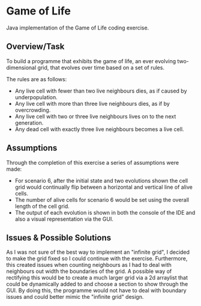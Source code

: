 # Game of Life

Java implementation of the Game of Life coding exercise.

## Overview/Task

To build a programme that exhibits the game of life, 
an ever evolving two-dimensional grid, 
that evolves over time based on a set of rules. 

The rules are as follows:

   * Any live cell with fewer than two live neighbours dies, as if caused by underpopulation.
   * Any live cell with more than three live neighbours dies, as if by overcrowding.
   * Any live cell with two or three live neighbours lives on to the next generation.
   * Any dead cell with exactly three live neighbours becomes a live cell.

## Assumptions

Through the completion of this exercise a series of assumptions were made:

   * For scenario 6, after the initial state and two evolutions shown
     the cell grid would continually flip between a horizontal and vertical line of alive cells.
   * The number of alive cells for scenario 6 would be set using the overall length of the cell grid.
   * The output of each evolution is shown in both the console of the IDE and also a visual representation 
     via the GUI.

## Issues & Possible Solutions

As I was not sure of the best way to implement an "infinite grid", I decided to make the grid fixed so I could continue with the exercise. Furthermore, this created issues when counting neighbours as I had to deal with neighbours out width the boundaries of the grid. A possible way of rectifying this would be to create a much larger grid via a 2d arraylist that could be dynamically added to and choose a section to show through the GUI. By doing this, the programme would not have to deal with boundary issues and could better mimic the "infinite grid" design.
